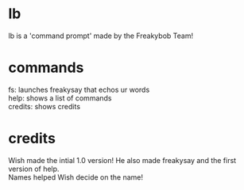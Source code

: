 # lb
lb is a 'command prompt' made by the Freakybob Team!
# commands
fs: launches freakysay that echos ur words
<br>
help: shows a list of commands
<br>
credits: shows credits
# credits
Wish made the intial 1.0 version! He also made freakysay and the first version of help.
<br>
Names helped Wish decide on the name!

